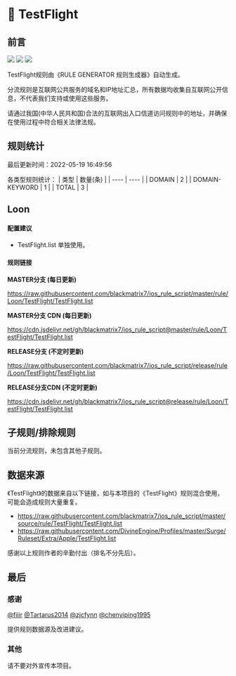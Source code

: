 # 🧸 TestFlight

## 前言

![](https://shields.io/badge/-移除重复规则-ff69b4) ![](https://shields.io/badge/-DOMAIN与DOMAIN--SUFFIX合并-green) ![](https://shields.io/badge/-IP--CIDR(6)合并-blueviolet) 

TestFlight规则由《RULE GENERATOR 规则生成器》自动生成。

分流规则是互联网公共服务的域名和IP地址汇总，所有数据均收集自互联网公开信息，不代表我们支持或使用这些服务。

请通过我国(中华人民共和国)合法的互联网出入口信道访问规则中的地址，并确保在使用过程中符合相关法律法规。

## 规则统计

最后更新时间：2022-05-19 16:49:56

各类型规则统计：
| 类型 | 数量(条)  | 
| ---- | ----  |
| DOMAIN | 2  | 
| DOMAIN-KEYWORD | 1  | 
| TOTAL | 3  | 


## Loon 

#### 配置建议
- TestFlight.list 单独使用。

#### 规则链接
**MASTER分支 (每日更新)**

https://raw.githubusercontent.com/blackmatrix7/ios_rule_script/master/rule/Loon/TestFlight/TestFlight.list

**MASTER分支 CDN (每日更新)**

https://cdn.jsdelivr.net/gh/blackmatrix7/ios_rule_script@master/rule/Loon/TestFlight/TestFlight.list

**RELEASE分支 (不定时更新)**

https://raw.githubusercontent.com/blackmatrix7/ios_rule_script/release/rule/Loon/TestFlight/TestFlight.list

**RELEASE分支CDN (不定时更新)**

https://cdn.jsdelivr.net/gh/blackmatrix7/ios_rule_script@release/rule/Loon/TestFlight/TestFlight.list

## 子规则/排除规则


当前分流规则，未包含其他子规则。

## 数据来源

《TestFlight》的数据来自以下链接，如与本项目的《TestFlight》规则混合使用，可能会造成规则大量重复。

- https://raw.githubusercontent.com/blackmatrix7/ios_rule_script/master/source/rule/TestFlight/TestFlight.list
- https://raw.githubusercontent.com/DivineEngine/Profiles/master/Surge/Ruleset/Extra/Apple/TestFlight.list


感谢以上规则作者的辛勤付出（排名不分先后）。

## 最后

### 感谢

[@fiiir](https://github.com/fiiir) [@Tartarus2014](https://github.com/Tartarus2014) [@zjcfynn](https://github.com/zjcfynn) [@chenyiping1995](https://github.com/chenyiping1995) 

提供规则数据源及改进建议。

### 其他

请不要对外宣传本项目。